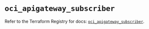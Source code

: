 # `oci_apigateway_subscriber`

Refer to the Terraform Registry for docs: [`oci_apigateway_subscriber`](https://registry.terraform.io/providers/oracle/oci/7.19.0/docs/resources/apigateway_subscriber).
